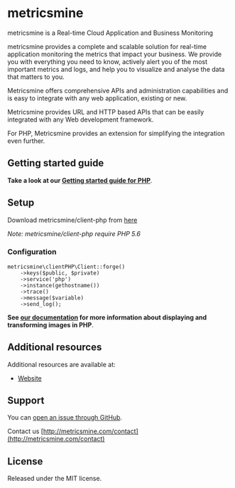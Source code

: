 
metricsmine
==========

metricsmine is a Real-time Cloud Application and Business Monitoring

metricsmine provides a complete and scalable solution for real-time application monitoring the metrics that impact your business. We provide you with everything you need to know, actively alert you of the most important metrics and logs, and help you to visualize and analyse the data that matters to you.

Metricsmine offers comprehensive APIs and administration capabilities and is easy to integrate with any web application, existing or new.

Metricsmine provides URL and HTTP based APIs that can be easily integrated with any Web development framework.

For PHP, Metricsmine provides an extension for simplifying the integration even further.

## Getting started guide
**Take a look at our [Getting started guide for PHP](https://metricsmine.com/docs/php)**.


## Setup ######################################################################

Download metricsmine/client-php from [here](https://github.com/metricsmine/client-php/tarball/master)

*Note: metricsmine/client-php require PHP 5.6*


### Configuration

    metricsmine\clientPHP\Client::forge()
        ->keys($public, $private)
        ->service('php')
        ->instance(gethostname())
        ->trace()
        ->message($variable)
        ->send_log();

**See [our documentation](http://metricsmine.com/documentation/php_image_manipulation) for more information about displaying and transforming images in PHP**.

## Additional resources ##########################################################

Additional resources are available at:

* [Website](https://metricsmine.com/)

## Support

You can [open an issue through GitHub](https://github.com/metricsmine/client-php/issues).

Contact us [http://metricsmine.com/contact](http://metricsmine.com/contact)

## License #######################################################################

Released under the MIT license.
